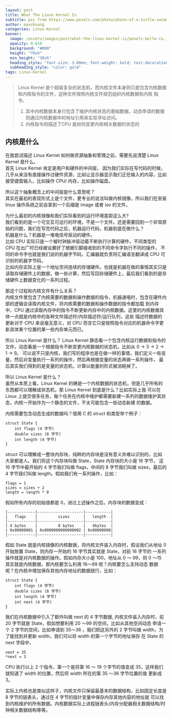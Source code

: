 ```yaml
---
layout: post
title: What The Linux Kernel Is
subtitle: pic from https://www.pexels.com/photo/photo-of-a-turtle-swimming-underwater-847393/ 
author: maxshuang
categories: Linux-Kernel
banner:
  image: /assets/images/post/what-the-linux-kernel-is/pexels-belle-co.jpg 
  opacity: 0.618
  background: "#000"
  height: "70vh"
  min_height: "38vh"
  heading_style: "font-size: 3.00em; font-weight: bold; text-decoration: underline"
  subheading_style: "color: gold"
tags: Linux-Kernel 
---
```


> Linux Kernel 是个超级复杂的状态机，而内核文件本身则只是包含内核数据和内核指令的文件，这种文件按照内核文件规范组织内核数据和内核
> 指令。
> 1. 其中内核数据本身只包含了维护内核状态的基础数据，动态申请的数据则通过内核数据中的地址引用来实现寻址访问。
> 2. 内核指令则描述了CPU 是如何变更内核相关数据的状态的

## 内核是什么
在我尝试描述 Linux Kernel 如何做资源抽象和管理之前，需要先说清楚 Linux Kernel 是什么。  
首先 Linux Kernel 肯定是用户和硬件的中间层，
因为我们实际在写代码的时候，几乎从来没有直接操作过硬件资源，比如让显示器显示我们正在输入的内容，比如接受键盘输入，比如操作 CPU/
内存，比如操作磁盘。

所以这个抽象概念上的中间层是什么意思呢？  
其实在最初的表现形式上是个文件，更专业的说法叫做内核镜像，所以我们在安装 linux 操作系统之前会拿到一个后缀是 image 或者 iso 的文件。

为什么最初的内核镜像和我们实际看到的运行环境差距这么大?  
我们看到的是一个可交互可运行的环境，不是一个文件。还是需要回到一个非常原始的问题，我们在写完代码之后，机器运行代码，机器到底在做什么？  
机器是什么？机器是一堆电信号驱动的硬件。  
比如 CPU 实际只是一个被时钟脉冲驱动着不断执行计算的硬件，不同类型的 CPU 在出厂时已经被设置好了根据引脚接收到的不同命令字执行不同的操作，
不同的命令字也就是我们说的机器字节码，汇编器就负责将汇编语言翻译成 CPU 可识别的机器字节码。  
比如内存实际上是一个地址空间连续的存储硬件。也就是机器在做的事情其实只是读取存储硬件上的数据，做一些计算，然后写回存储硬件上，最后我们看到的是存储硬件上数据变化的一系列过程。

那这个过程和内核文件有什么关系？  
内核文件里包含了内核需要的数据和操作数据的指令，机器通电时，包含在硬件内部的逻辑会读取内核文件，将内核需要的数据和操作数据的指令都加载
到内存中，CPU 通过读取内存中的指令不断更新内存中的内核数据。这里的内核数据具体一点就是内核中的各种文件描述符/内存描述符/运行队列，这些
描述符数据的更新对于 CPU 来说毫无意义，对 CPU 而言它只是按照指令对应的机器命令字更新具体某个位置的某一些内存单元而已。

所以 Linux Kernel 是什么？
Linux Kernel 静态看一个包含内核运行数据和指令的文件，动态看是一个根据指令不断变更内核数据的状态机，比如从 0 -> 3 -> 2 -> 1 -> 9。
可以说不只是内核，我们写的程序也是在做一样的事情，我们定义一些变量，然后对变量执行一系列的操作，然后再根据变量的状态再做一系列操作，
最后其实我们得到的是变量的状态机，计算以能量的形式被消耗掉了。

所以 Linux Kernel 是什么？  
虽然从本质上看，Linux Kernel 的确是一个内核数据的状态机，但是几乎所有的东西都可以理解成状态机，那 Linux Kernel 到底是什么？比如实际上我
可以在 Linux 上提交很多任务，每个任务在内核中维护都需要新建一系列的数据维护其状态，内核一开始作为一个静态的文件，不太可能包含一些动态新建
的数据。

内核需要包含动态生成的数据吗？借用 C 的 struct 和类型举个例子：
```
struct State {
    int flags (4 字节)
    double sizes (8 字节)
    int length (4 字节)
}
```
struct 可以理解成一整块内存块，纯粹的内存块是没有意义并难以识别的，比如大家都是人。我们将这个内存块叫做 State，State 内存块的大小是 16 字节，
这 16 字节中最开始的 4 字节我们叫做 flags，中间的 8 字节我们叫做 sizes，最后的 4 字节我们叫做 length。假如我们有一系列操作，比如：
```
flags = 1
sizes = sizes + 2
length = length * 8
```
假如所有内存的初始值都是 0，进过上述操作之后，内存块的数据变成：
```
|------------|--------------------|-----------|
|   flags    |         sizes      |   length  |
|------------|--------------------|-----------|
| 4 bytes    |         8 bytes    |   4bytes  |
| 0x00000001 | 0x0000000000000002 | 0x00000008|
|------------|--------------------|-----------|
```

假如 State 就是内核镜像的内核数据，将内核文件装入内存时，假设我们从地址 0 开始放置 State，则内存一开始的 16 字节其实就是 State，对前 16 字节的
一系列操作就是对内核数据的操作。假如内存大小是 100，地址从 0 ～ 99，则 0 ～15 其实就是内核数据，那内核要怎么利用 16～99 呢？内核要怎么支持动态
数据呢？在内核中增加保存其他内存地址的数据就行，比如：
```
struct State {
    int flags (4 字节)
    double sizes (8 字节)
    int length (4 字节)
    int next (4 字节)
}
```
我们在内核数据中引入了额外叫做 next 的 4 字节数据, 内核文件装入内存时，前 20 字节就是 State，假如想要利用 20 ～99 的空间，比如从其他空间动态
申请一个 2 字节的空间，比如申请到 35～36 ，我们把这另外的 2 字节叫做 width，为了能找到并更新 width，我们可以将 width 的第一个字节的地址保存
在 State 的 next 字段中，
```
next = 35
*next = 3
```
CPU 执行以上 2 个指令，第一个是将第 16 ～ 19 个字节的值变成 35，这样我们就知道了 width 的位置，然后将 width 所在的第 35 ～36 字节位置的值
更新成 3。

实际上内核也是类似这样子，内核文件只保留最基本的数据结构，比如固定长度是 8 字节的链表头，通过在 4 字节的指针变量中保存内存其他内容的地址就
可以找到内核维护的所有数据。内核数据实际上进程链表头/内存分配器相关数据结构/时钟相关数据结构等等。
